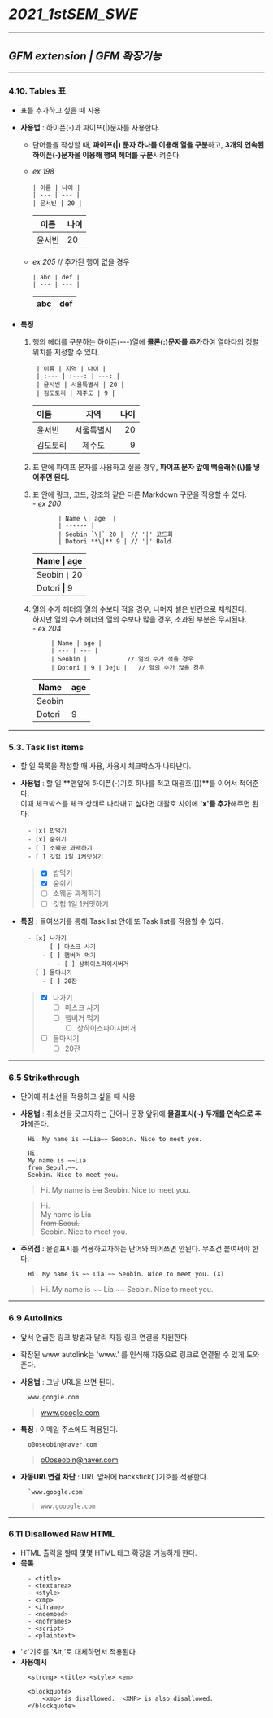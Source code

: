 # ***2021_1stSEM_SWE***

---

## ***GFM extension     |    GFM 확장기능***

---

### 4.10. Tables 표
- 표를 추가하고 싶을 때 사용
- **사용법** : 하이픈(-)과 파이프(|)문자를 사용한다.
    - 단어들을 작성할 때, **파이프(|) 문자 하나를 이용해 열을 구분**하고, **3개의 연속된 하이픈(-)문자을 이용해 행의 헤더를 구분**시켜준다.

    - *ex 198*
        > 
          | 이름 | 나이 |
          | --- | --- |
          | 윤서빈 | 20 |

    
     
        | 이름 | 나이 |   
        | --- | --- |
        | 윤서빈 | 20 |
        
        
    - *ex 205* // 추가된 행이 없을 경우 
        >
          | abc | def |
          | --- | --- |

        | abc | def |
        | --- | --- |


- **특징**
    1. 행의 헤더를 구분하는 하이픈(---)열에 **콜론(:)문자를 추가**하여 열마다의 정렬위치를 지정할 수 있다.   
        >             
            | 이름 | 지역 | 나이 |
            | :--- | :---: | ---: |
            | 윤서빈 | 서울특별시 | 20 |
            | 김도토리 | 제주도 | 9 |


        | 이름 | 지역 | 나이 |
        | :--- | :---: | ---: |
        | 윤서빈 | 서울특별시 | 20 |
        | 김도토리 | 제주도 | 9 |

     2. 표 안에 파이프 문자를 사용하고 싶을 경우, **파이프 문자 앞에 백슬래쉬(\\)를 넣어주면 된다.**
     3. 표 안에 링크, 코드, 강조와 같은 다른 Markdown 구문을 적용할 수 있다.  
       - *ex 200*
         >
                   | Name \| age  | 
                   | ------ |
                   | Seobin `\|` 20 |  // '|' 코드화
                   | Dotori **\|** 9 | // '|' Bold


           | Name \| age  |
           | ------ |
           | Seobin `\|` 20 |
           | Dotori **\|** 9 |



    4. 열의 수가 헤더의 열의 수보다 적을 경우, 나머지 셀은 빈칸으로 채워진다.       
        하지만 열의 수가 헤더의 열의 수보다 많을 경우, 초과된 부분은 무시된다.  
      - *ex 204*
          >
                | Name | age |
                | --- | --- |
                | Seobin |           // 열의 수가 적을 경우
                | Dotori | 9 | Jeju |   // 열의 수가 많을 경우


        | Name | age |
        | --- | --- |
        | Seobin |
        | Dotori | 9 | Jeju |

        
---

### 5.3. Task list items
- 할 일 목록을 작성할 때 사용, 사용시 체크박스가 나타난다.
- **사용법** : 할 일 **맨앞에 하이픈(-)기호 하나를 적고 대괄호([])**를 이어서 적어준다.  
                이때 체크박스를 체크 상태로 나타내고 싶다면 대괄호 사이에 **'x'를 추가**해주면 된다.
    >
        - [x] 밥먹기  
        - [x] 숨쉬기
        - [ ] 소웨공 과제하기
        - [ ] 깃헙 1일 1커밋하기


     > - [x] 밥먹기  
     > - [x] 숨쉬기
     > - [ ] 소웨공 과제하기
     > - [ ] 깃헙 1일 1커밋하기

- **특징** : 들여쓰기를 통해 Task list 안에 또 Task list를 적용할 수 있다.
    >
        - [x] 나가기
            - [ ] 마스크 사기
            - [ ] 햄버거 먹기 
                - [ ] 상하이스파이시버거
        - [ ] 물마시기
            - [ ] 20잔

     > - [x] 나가기
     >   - [ ] 마스크 사기
     >   - [ ] 햄버거 먹기 
     >       - [ ] 상하이스파이시버거
     > - [ ] 물마시기
     >   - [ ] 20잔

---

### 6.5 Strikethrough
- 단어에 취소선을 적용하고 싶을 때 사용
- **사용법** : 취소선을 긋고자하는 단어나 문장 앞뒤에 **물결표시(~) 두개를 연속으로 추가**해준다.
    > 
        Hi. My name is ~~Lia~~ Seobin. Nice to meet you.
        
    >

        Hi.
        My name is ~~Lia
        from Seoul.~~.
        Seobin. Nice to meet you.
    
    > Hi. My name is ~~Lia~~ Seobin. Nice to meet you.
     
    > Hi.  
    > My name is ~~Lia  
    > from Seoul.~~  
    > Seobin. Nice to meet you.  


- **주의점** : 물결표시를 적용하고자하는 단어와 띄어쓰면 안된다. 무조건 붙여써야 한다.
    > 
        Hi. My name is ~~ Lia ~~ Seobin. Nice to meet you. (X)
        
    > Hi. My name is ~~ Lia ~~ Seobin. Nice to meet you.


---

### 6.9 Autolinks
- 앞서 언급한 링크 방법과 달리 자동 링크 연결을 지원한다.
- 확장된 www autolink는 'www.' 를 인식해 자동으로 링크로 연결될 수 있게 도와준다.
- **사용법** : 그냥 URL을 쓰면 된다.
    > 
        www.google.com
    
    > www.google.com
 
- **특징** : 이메일 주소에도 적용된다.
    >
        o0oseobin@naver.com
        
    > o0oseobin@naver.com
   
- **자동URL연결 차단** : URL 앞뒤에 backstick(`)기호를 적용한다.
    > 
        `www.google.com`
        
    > `www.gooogle.com`
   
---

### 6.11 Disallowed Raw HTML
- HTML 출력을 할때 몇몇 HTML 태그 확장을 가능하게 한다.
- **목록**
    >
        - <title>
        - <textarea>
        - <style>
        - <xmp>
        - <iframe>
        - <noembed>
        - <noframes>
        - <script>
        - <plaintext>
    
- '<'기호를 '\&lt;'로 대체하면서 적용된다.
- **사용예시**
    >
        <strong> <title> <style> <em>  

        <blockquote>
            <xmp> is disallowed.  <XMP> is also disallowed.
        </blockquote>
      
    > <strong> <title> <style> <em>
    >
    > <blockquote>
    >  <xmp> is disallowed.  <XMP> is also disallowed.
    > </blockquote>
